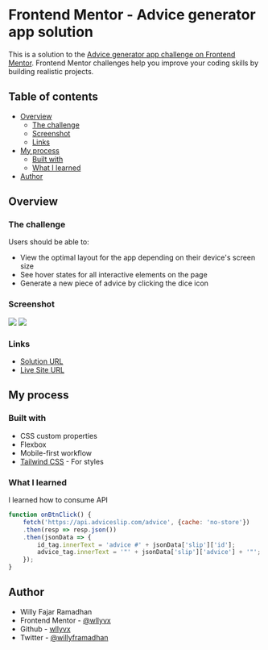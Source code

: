 # Frontend Mentor - Advice generator app solution

This is a solution to the [Advice generator app challenge on Frontend Mentor](https://www.frontendmentor.io/challenges/advice-generator-app-QdUG-13db). Frontend Mentor challenges help you improve your coding skills by building realistic projects.

## Table of contents

- [Overview](#overview)
  - [The challenge](#the-challenge)
  - [Screenshot](#screenshot)
  - [Links](#links)
- [My process](#my-process)
  - [Built with](#built-with)
  - [What I learned](#what-i-learned)
- [Author](#author)


## Overview

### The challenge

Users should be able to:

- View the optimal layout for the app depending on their device's screen size
- See hover states for all interactive elements on the page
- Generate a new piece of advice by clicking the dice icon

### Screenshot

![](./screenshots/desktop.png.jpg)
![](./screenshots/mobile.png.jpg)

### Links

- [Solution URL](https://github.com/wllyvx/frontendmentor-advice-generator)
- [Live Site URL](https://wllyvx.github.io/frontendmentor-advice-generator/)

## My process

### Built with
- CSS custom properties
- Flexbox
- Mobile-first workflow
- [Tailwind CSS](https://tailwindcss.com/) - For styles

### What I learned

I learned how to consume API

```js
function onBtnClick() {
    fetch('https://api.adviceslip.com/advice', {cache: 'no-store'})
    .then(resp => resp.json())
    .then(jsonData => {
        id_tag.innerText = 'advice #' + jsonData['slip']['id'];
        advice_tag.innerText = '"' + jsonData['slip']['advice'] + '"';
    }); 
} 
```

## Author

- Willy Fajar Ramadhan
- Frontend Mentor - [@wllyvx](https://www.frontendmentor.io/profile/wllyvx)
- Github - [wllyvx](https://github.com/wllyvx)
- Twitter - [@willyframadhan](https://www.twitter.com/willyframadhan)
